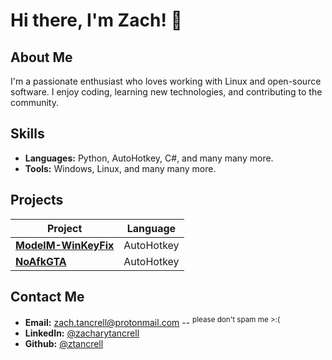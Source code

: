 # Hi there, I'm Zach! 👋

## About Me
I'm a passionate enthusiast who loves working with Linux and open-source software. I enjoy coding, learning new technologies, and contributing to the community.

## Skills
- **Languages:** Python, AutoHotkey, C#, and many many more.
- **Tools:** Windows, Linux, and many many more.

## Projects

| Project | Language |
| --- | --- |
| [**ModelM-WinKeyFix**](https://github.com/ztancrell/ModelM-WinKeyFix) | AutoHotkey |
| [**NoAfkGTA**](https://github.com/ztancrell/NoAfkGTA) | AutoHotkey |

## Contact Me
- **Email:** <a href="mailto:&zach;&#46;tancrell&#64;protonmail&#46;com">zach&#46;tancrell&#64;protonmail&#46;com</a> -- <sup>please don't spam me >:(</sup>
- **LinkedIn:** [@zacharytancrell](https://www.linkedin.com/in/zacharytancrell/)
- **Github:** [@ztancrell](https://www.github.com/ztancrell)
